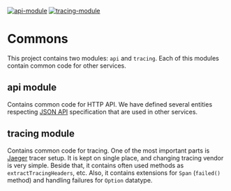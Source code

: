 [![api-module][api-module]](api-module)
[![tracing-module][tracing-module]](tracing-module)

# Commons

This project contains two modules: `api` and `tracing`.
Each of this modules contain common code for other services. 

## api module

Contains common code for HTTP API. We have defined several entities respecting [JSON API][www:json-api] specification that are used in other services.

## tracing module

Contains common code for tracing. One of the most important parts is [Jaeger][www:jaeger] tracer setup. It is kept on single place, and changing tracing vendor is very simple. Beside that, it contains often used methods as `extractTracingHeaders`, etc. Also, it contains extensions for `Span` (`failed()` method) and handling failures for `Option` datatype.

[api-module]: https://img.shields.io/badge/api--module-1.0.3-blue
[tracing-module]: https://img.shields.io/badge/tracing--module-1.0.2-blue

[www:jaeger]: https://www.jaegertracing.io/
[www:json-api]: https://jsonapi.org/
